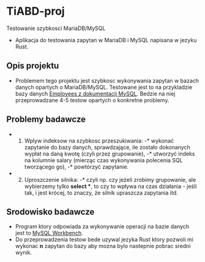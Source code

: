 # TiABD-proj
Testowanie szybkosci MariaDB/MySQL
* Aplikacja do testowania zapytan w MariaDB i MySQL napisana w jezyku Rust.
## Opis projektu
* Problemem tego projektu jest szybkosc wykonywania zapytan w bazach danych opartych o MariaDB/MySQL. Testowane jest to na przykladzie bazy danych [Employees z dokumentacji MySQL](https://github.com/datacharmer/test_db). Bedzie na niej przeprowadzane 4-5 testow opartych o konkretne problemy.
## Problemy badawcze
* 1. Wplyw indeksow na szybkosc przeszukiwania:
-* wykonać zapytanie do bazy danych, sprawdzające, ile zostało dokonanych wypłat na daną kwotę (czyli przez grupowanie),
-* utworzyć indeks na kolumnie salary (mierząc czas wykonywania polecenia SQL tworzącego go),
-* powtórzyć zapytanie.
* 2. Uproszczenie silnika:
-* czyli np. czy jeżeli zrobimy grupowanie, ale wybierzemy tylko __select *__, to czy to wpływa na czas działania - jeśli tak, i jest krócej, to znaczy, że silnik upraszcza zapytania itd.
## Srodowisko badawcze
* Program ktory odpowiada za wykonywanie operacji na bazie danych jest to [MySQL Workbench](https://www.mysql.com/products/workbench/).
* Do przeprowadzenia testow bede uzywal jezyka Rust ktory pozwoli mi wykonac __n__ zapytan do bazy aby mozna bylo nastepnie pobrac sredni wynik.